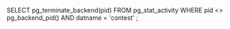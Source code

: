 <!-- PSQL session -->
SELECT 
    pg_terminate_backend(pid) 
FROM 
    pg_stat_activity 
WHERE 
    pid <> pg_backend_pid()
    AND datname = 'contest'
    ;